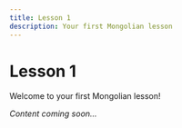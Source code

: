 ```yaml
---
title: Lesson 1
description: Your first Mongolian lesson
---
```


# Lesson 1

Welcome to your first Mongolian lesson!

*Content coming soon...*